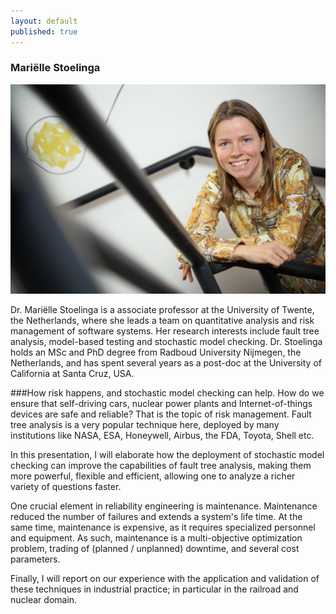 ```yaml
---
layout: default
published: true
---
```


### Mariëlle Stoelinga 
[![alt text](GIJS2052-indoorZilverling.jpg)](http://wwwhome.ewi.utwente.nl/~marielle/ "Mariëlle Stoelinga ")

Dr. Mariëlle Stoelinga is a associate professor at the University of Twente, the Netherlands, where she leads a team on quantitative analysis and risk management of software systems. Her research interests include fault tree analysis, model-based testing and stochastic model checking. Dr. Stoelinga holds an MSc and PhD degree from Radboud University Nijmegen, the Netherlands, and has spent several years as a post-doc at the University of California at Santa Cruz, USA. 

###How risk happens, and stochastic model checking can help.
How do we ensure that self-driving cars, nuclear power plants and Internet-of-things devices are safe and reliable? That is the topic of risk management. Fault tree analysis is a very popular technique here, deployed by many institutions like NASA, ESA, Honeywell, Airbus, the FDA, Toyota, Shell etc.

In this presentation, I will elaborate how the deployment of stochastic model checking can improve the capabilities of fault tree analysis, making them more powerful, flexible and efficient, allowing one to analyze a richer variety of questions faster.

One crucial element in reliability engineering is maintenance. Maintenance reduced the number of failures and extends a system's life time. At the same time, maintenance is expensive, as it requires specialized personnel and equipment. As such, maintenance is a multi-objective optimization problem, trading of (planned / unplanned) downtime, and several cost parameters.

Finally, I will report on our experience with the application and validation of these techniques in industrial practice; in particular in the railroad and nuclear domain. 


